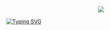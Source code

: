 <h3 align="center">
  
  <p align="center"><img src="https://img.shields.io/badge/WLCM%20TO -ARYAN CMD-?colorA=%23ff0000&colorB=%23017e40&style=flat-square">  
  
</h3>

[![Typing SVG](https://readme-typing-svg.herokuapp.com?font=Neuton&size=25&color=30FF40&background=000000&center=true&vCenter=true&width=360&height=60&lines=Respect+ARYAN+CMD+FILE+🥀;ARYAN+ROBOT+🤙+🥰)](https://git.io/typing-svg)
